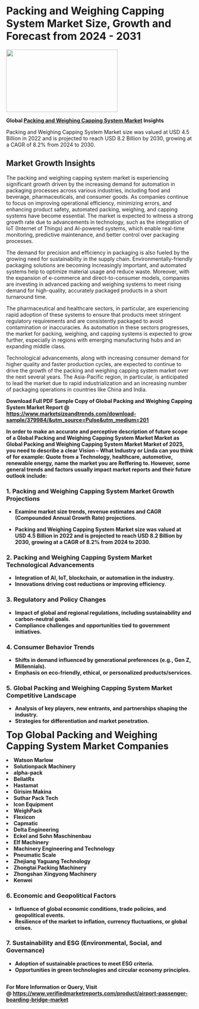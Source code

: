 <H1>Packing and Weighing Capping System Market Size, Growth and Forecast from 2024 - 2031</H1><img class="aligncenter size-medium wp-image-584254" src="https://thirdeyenews.in/wp-content/uploads/2024/09/Global-Market-Research-300x168.jpeg" alt="" width="300" height="168" /><p><strong>Global&nbsp;<a href="https://www.marketsizeandtrends.com/download-sample/379984/&amp;utm_source=Pulse&amp;utm_medium=201">Packing and Weighing Capping System Market</a> Insights</strong></p><p>Packing and Weighing Capping System Market size was valued at USD 4.5 Billion in 2022 and is projected to reach USD 8.2 Billion by 2030, growing at a CAGR of 8.2% from 2024 to 2030.</p><p><h2>Market Growth Insights</h2> <p>The packing and weighing capping system market is experiencing significant growth driven by the increasing demand for automation in packaging processes across various industries, including food and beverage, pharmaceuticals, and consumer goods. As companies continue to focus on improving operational efficiency, minimizing errors, and enhancing product safety, automated packing, weighing, and capping systems have become essential. The market is expected to witness a strong growth rate due to advancements in technology, such as the integration of IoT (Internet of Things) and AI-powered systems, which enable real-time monitoring, predictive maintenance, and better control over packaging processes.</p> <p><strong></strong></p> <p>The demand for precision and efficiency in packaging is also fueled by the growing need for sustainability in the supply chain. Environmentally-friendly packaging solutions are becoming increasingly important, and automated systems help to optimize material usage and reduce waste. Moreover, with the expansion of e-commerce and direct-to-consumer models, companies are investing in advanced packing and weighing systems to meet rising demand for high-quality, accurately packaged products in a short turnaround time.</p> <p>The pharmaceutical and healthcare sectors, in particular, are experiencing rapid adoption of these systems to ensure that products meet stringent regulatory requirements and are consistently packaged to avoid contamination or inaccuracies. As automation in these sectors progresses, the market for packing, weighing, and capping systems is expected to grow further, especially in regions with emerging manufacturing hubs and an expanding middle class.</p> <p>Technological advancements, along with increasing consumer demand for higher quality and faster production cycles, are expected to continue to drive the growth of the packing and weighing capping system market over the next several years. The Asia-Pacific region, in particular, is anticipated to lead the market due to rapid industrialization and an increasing number of packaging operations in countries like China and India.</p> <p><strong></p><p><span class=""><strong>Download Full PDF Sample Copy of Global Packing and Weighing Capping System Market Report</strong> @ <a href="https://www.marketsizeandtrends.com/download-sample/379984/&amp;utm_source=Pulse&amp;utm_medium=201" target="_blank">https://www.marketsizeandtrends.com/download-sample/379984/&amp;utm_source=Pulse&amp;utm_medium=201</a></span></p><p>In order to make an accurate and perceptive description of future scope of a Global&nbsp;Packing and Weighing Capping System Market Market as Global&nbsp;Packing and Weighing Capping System Market Market of 2025, you need to describe a clear Vision &ndash; What Industry or Linda can you think of for example: Quote from a Technology, healthcare, automotive, renewable energy, name the market you are Reffering to. However, some general trends and factors usually impact market reports and their future outlook include:</p><h3>1.&nbsp;<strong>Packing and Weighing Capping System Market Growth Projections</strong></h3><ul><li>Examine market size trends, revenue estimates and CAGR (Compounded Annual Growth Rate) projections.</li><li><p>Packing and Weighing Capping System Market size was valued at USD 4.5 Billion in 2022 and is projected to reach USD 8.2 Billion by 2030, growing at a CAGR of 8.2% from 2024 to 2030.</p></li></ul><h3>2.&nbsp;<strong>Packing and Weighing Capping System Market Technological Advancements</strong></h3><ul><li>Integration of AI, IoT, blockchain, or automation in the industry.</li><li>Innovations driving cost reductions or improving efficiency.</li></ul><h3>3.&nbsp;<strong>Regulatory and Policy Changes</strong></h3><ul><li>Impact of global and regional regulations, including sustainability and carbon-neutral goals.</li><li>Compliance challenges and opportunities tied to government initiatives.</li></ul><h3>4.&nbsp;<strong>Consumer Behavior Trends</strong></h3><ul><li>Shifts in demand influenced by generational preferences (e.g., Gen Z, Millennials).</li><li>Emphasis on eco-friendly, ethical, or personalized products/services.</li></ul><h3>5.&nbsp;<strong>Global Packing and Weighing Capping System Market Competitive Landscape</strong></h3><ul><li>Analysis of key players, new entrants, and partnerships shaping the industry.</li><li>Strategies for differentiation and market penetration.</li></ul><p data-pm-slice="1 1 []"><span style="color: inherit; font-family: inherit; font-size: 25px;">Top Global Packing and Weighing Capping System Market Companies</span></p><div class="" data-test-id=""><p><li>Watson Marlow</li><li> Solutionpack Machinery</li><li> alpha-pack</li><li> BellatRx</li><li> Hastamat</li><li> Girisim Makina</li><li> Suthar Pack Tech</li><li> Icon Equipment</li><li> WeighPack</li><li> Flexicon</li><li> Capmatic</li><li> Delta Engineering</li><li> Eckel and Sohn Maschinenbau</li><li> Elf Machinery</li><li> Machinery Engineering and Technology</li><li> Pneumatic Scale</li><li> Zhejiang Yaguang Technology</li><li> Zhongtai Packing Machinery</li><li> Zhongshan Xingyong Machinery</li><li> Kenwei</li></p></div><h3>6.&nbsp;<strong>Economic and Geopolitical Factors</strong></h3><ul><li>Influence of global economic conditions, trade policies, and geopolitical events.</li><li>Resilience of the market to inflation, currency fluctuations, or global crises.</li></ul><h3>7.&nbsp;<strong>Sustainability and ESG (Environmental, Social, and Governance)</strong></h3><ul><li>Adoption of sustainable practices to meet ESG criteria.</li><li>Opportunities in green technologies and circular economy principles.</li></ul><h2><strong style="font-size: 14px;">For More Information or Query, Visit @&nbsp;</strong><a style="background-color: #ffffff; font-size: 14px;" href="https://www.marketsizeandtrends.com/report/packing-and-weighing-capping-system-market/" target="_blank">https://www.verifiedmarketreports.com/product/airport-passenger-boarding-bridge-market</a></h2>
